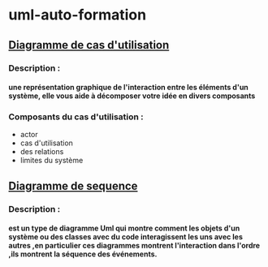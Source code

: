 # uml-auto-formation
## [Diagramme de cas d'utilisation](https://docs.google.com/presentation/d/1VerL7JDeQFKYb0DSwphspgxPZLTKbOvYRE_mBrFWcyo/edit?usp=sharing)
### Description : 
#### une représentation graphique de l'interaction entre les éléments d'un système, elle vous aide à décomposer votre idée en divers composants
### Composants du cas d'utilisation :
- actor
- cas d'utilisation
- des relations
- limites du système
## [Diagramme de sequence](https://docs.google.com/presentation/d/1VerL7JDeQFKYb0DSwphspgxPZLTKbOvYRE_mBrFWcyo/edit?usp=sharing)
### Description : 
#### est un type de diagramme Uml qui montre comment les objets d'un système ou des classes avec du code interagissent les uns avec les autres ,en particulier ces diagrammes montrent l'interaction dans l'ordre ,ils montrent la séquence des événements.



